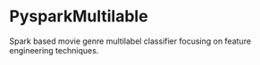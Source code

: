 # PysparkMultilable
Spark based movie genre multilabel classifier focusing on feature engineering techniques. 
